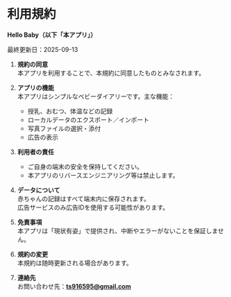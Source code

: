 # 利用規約

**Hello Baby（以下「本アプリ」）**

最終更新日：2025-09-13

1. **規約の同意**  
   本アプリを利用することで、本規約に同意したものとみなされます。

2. **アプリの機能**  
   本アプリはシンプルなベビーダイアリーです。主な機能：  
   - 授乳、おむつ、体温などの記録  
   - ローカルデータのエクスポート／インポート  
   - 写真ファイルの選択・添付  
   - 広告の表示

3. **利用者の責任**  
   - ご自身の端末の安全を保持してください。  
   - 本アプリのリバースエンジニアリング等は禁止します。  

4. **データについて**  
   赤ちゃんの記録はすべて端末内に保存されます。  
   広告サービスのみ広告IDを使用する可能性があります。

5. **免責事項**  
   本アプリは「現状有姿」で提供され、中断やエラーがないことを保証しません。

6. **規約の変更**  
   本規約は随時更新される場合があります。

7. **連絡先**  
   お問い合わせ先：**ts916595@gmail.com**
